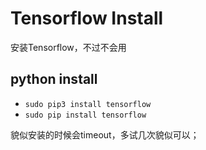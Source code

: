 # Tensorflow Install

安装Tensorflow，不过不会用

## python install 

* `sudo pip3 install tensorflow`
* `sudo pip install tensorflow`

貌似安装的时候会timeout，多试几次貌似可以；
